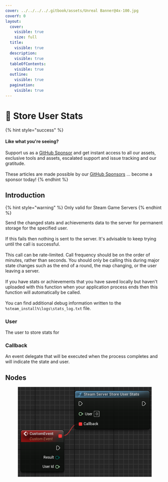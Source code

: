 ```yaml
---
cover: ../../../../.gitbook/assets/Unreal Banner@4x-100.jpg
coverY: 0
layout:
  cover:
    visible: true
    size: full
  title:
    visible: true
  description:
    visible: true
  tableOfContents:
    visible: true
  outline:
    visible: true
  pagination:
    visible: true
---
```


# 🔵 Store User Stats

{% hint style="success" %}
#### Like what you're seeing?

Support us as a [GitHub Sponsor](../../../../become-a-sponsor/) and get instant access to all our assets, exclusive tools and assets, escalated support and issue tracking and our gratitude.\
\
These articles are made possible by our [GitHub Sponsors](../../../../become-a-sponsor/) ... become a sponsor today!
{% endhint %}

## Introduction

{% hint style="warning" %}
Only valid for Steam Game Servers
{% endhint %}

Send the changed stats and achievements data to the server for permanent storage for the specified user.\
\
If this fails then nothing is sent to the server. It's advisable to keep trying until the call is successful.\
\
This call can be rate-limited. Call frequency should be on the order of minutes, rather than seconds. You should only be calling this during major state changes such as the end of a round, the map changing, or the user leaving a server.\
\
If you have stats or achievements that you have saved locally but haven't uploaded with this function when your application process ends then this function will automatically be called.\
\
You can find additional debug information written to the `%steam_install%\logs\stats_log.txt` file.

### User

The user to store stats for

### Callback

An event delegate that will be executed when the process completes and will indicate the state and user.

## Nodes

<figure><img src="../../../../.gitbook/assets/image (2) (1) (1) (1).png" alt=""><figcaption></figcaption></figure>
